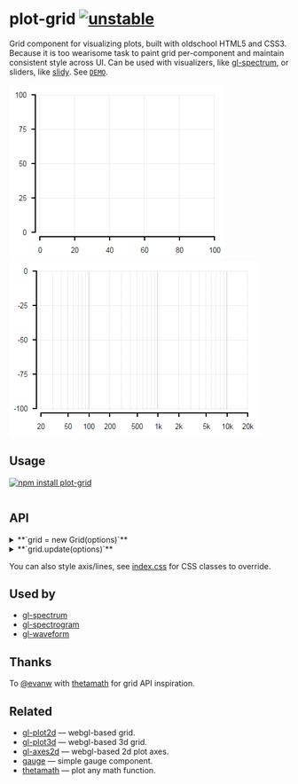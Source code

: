 # plot-grid [![unstable](http://badges.github.io/stability-badges/dist/unstable.svg)](http://github.com/badges/stability-badges)

Grid component for visualizing plots, built with oldschool HTML5 and CSS3. Because it is too wearisome task to paint grid per-component and maintain consistent style across UI. Can be used with visualizers, like [gl-spectrum](https://github.com/dfcreative/gl-spectrum), or sliders, like [slidy](https://github.com/dfcreative/slidy). See
[`DEMO`](https://dfcreative.github.io/plot-grid).

[![linear grid](https://raw.githubusercontent.com/dfcreative/plot-grid/gh-pages/images/linear.png "Linear grid")](http://dfcreative.github.io/plot-grid/linear.html) [![logarithmic grid](https://raw.githubusercontent.com/dfcreative/plot-grid/gh-pages/images/log.png "Logarithmic grid")](http://dfcreative.github.io/plot-grid/log.html)

## Usage

[![npm install plot-grid](https://nodei.co/npm/plot-grid.png?mini=true)](https://npmjs.org/package/plot-grid/)

```js
```

## API

<details><summary>**`grid = new Grid(options)`**</summary>

Create new grid instance. It can serve both as a class or constructor method (no `new`).

Possible options are:

```js
//where to place grid, by default - body
container: el,

//position within the container or function returning it
viewport: [0, 0, container.clientWidth, container.clientHeight],

//grid lines
lines: [
	{
		orientation: 'x',
		logarithmic: true,
		min: 20,
		max: 20000,
		values: [20, 200, 2000, 20000],
		units: 'Hz',
		titles: null // → ['20Hz', '200Hz', '2kHz', '20kHz']
	},
	{
		orientation: 'y',
		min: -100,
		max: 0,
		//undefined values are detected automatically
		titles: function (value, i, stats) {
			return value.toLocalString() + 'db';
		},
		style: {
			color: 'black'
		}
	}
],

//grid axes, corresponding to the lines - settings or true/false
axes: [
	{
		name: 'Frequency',
		// values: null,
		// titles: null,
		labels: [20, 200, '2k', '20k']
	},
	true
],

//change container color property to nudge lines color, can be string or object
style: `color: gray;`
```

</details>
<details><summary>**`grid.update(options)`**</summary>

Pass new options to update grid style. Also should be called on if resize is needed.

```js
grid.update({
	viewport: [20, 20, width, height],
	lines: [{
		logarithmic: false
	}]
});
```

</details>

You can also style axis/lines, see [index.css](./index.css) for CSS classes to override.


## Used by

* [gl-spectrum](https://github.com/audio-lab/gl-spectrum)
* [gl-spectrogram](https://github.com/audio-lab/gl-spectrogram)
* [gl-waveform](https://github.com/audio-lab/gl-waveform)

## Thanks

To [@evanw](https://github.com/evanw) with [thetamath](http://thetamath.com/app/y=x%5E(3)-x) for grid API inspiration.

## Related

* [gl-plot2d](https://www.npmjs.com/package/gl-plot2d) — webgl-based grid.
* [gl-plot3d](https://www.npmjs.com/package/gl-plot3d) — webgl-based 3d grid.
* [gl-axes2d](https://www.npmjs.com/package/gl-axes2d) — webgl-based 2d plot axes.
* [gauge](https://www.npmjs.com/package/component-gauge) — simple gauge component.
* [thetamath](http://thetamath.com/app/) — plot any math function.